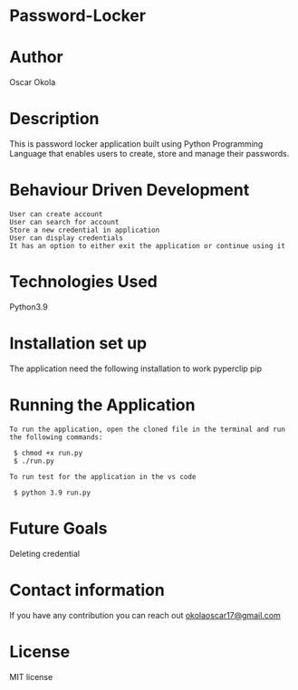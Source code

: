 # Password-Locker

# Author
Oscar Okola

# Description
This is password locker application built using Python Programming Language that enables users to create, store and manage their passwords. 

# Behaviour Driven Development

    User can create account
    User can search for account
    Store a new credential in application
    User can display credentials
    It has an option to either exit the application or continue using it


# Technologies Used
  Python3.9

# Installation set up
The application need the following installation to work
    pyperclip
    pip


# Running the Application

    To run the application, open the cloned file in the terminal and run the following commands:

     $ chmod +x run.py
     $ ./run.py

    To run test for the application in the vs code

     $ python 3.9 run.py
# Future Goals
Deleting credential

# Contact information
If you have any contribution you can reach out okolaoscar17@gmail.com

# License
MIT license


